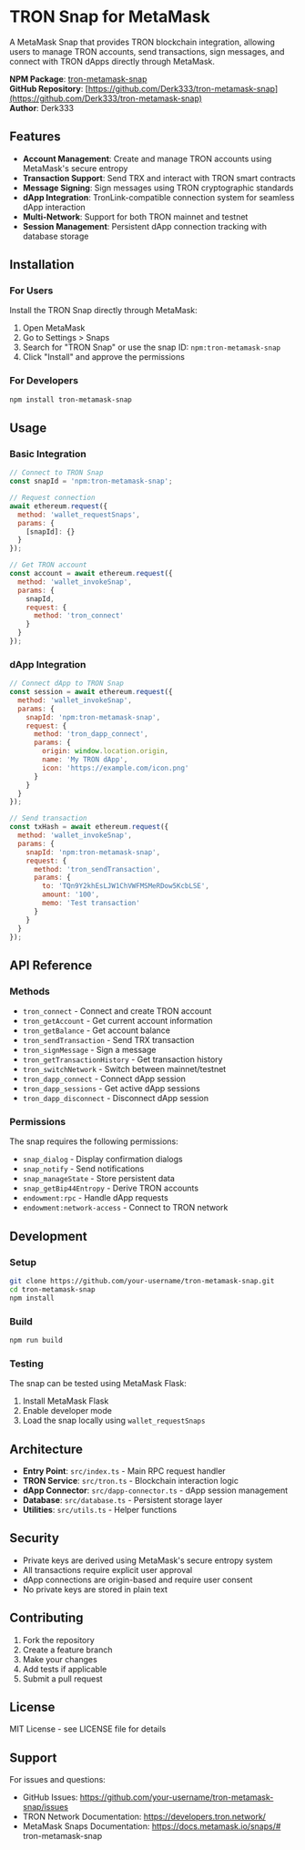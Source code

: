# TRON Snap for MetaMask

A MetaMask Snap that provides TRON blockchain integration, allowing users to manage TRON accounts, send transactions, sign messages, and connect with TRON dApps directly through MetaMask.

**NPM Package**: [tron-metamask-snap](https://npmjs.com/package/tron-metamask-snap)  
**GitHub Repository**: [https://github.com/Derk333/tron-metamask-snap](https://github.com/Derk333/tron-metamask-snap)  
**Author**: Derk333

## Features

- **Account Management**: Create and manage TRON accounts using MetaMask's secure entropy
- **Transaction Support**: Send TRX and interact with TRON smart contracts
- **Message Signing**: Sign messages using TRON cryptographic standards
- **dApp Integration**: TronLink-compatible connection system for seamless dApp interaction
- **Multi-Network**: Support for both TRON mainnet and testnet
- **Session Management**: Persistent dApp connection tracking with database storage

## Installation

### For Users

Install the TRON Snap directly through MetaMask:

1. Open MetaMask
2. Go to Settings > Snaps
3. Search for "TRON Snap" or use the snap ID: `npm:tron-metamask-snap`
4. Click "Install" and approve the permissions

### For Developers

```bash
npm install tron-metamask-snap
```

## Usage

### Basic Integration

```javascript
// Connect to TRON Snap
const snapId = 'npm:tron-metamask-snap';

// Request connection
await ethereum.request({
  method: 'wallet_requestSnaps',
  params: {
    [snapId]: {}
  }
});

// Get TRON account
const account = await ethereum.request({
  method: 'wallet_invokeSnap',
  params: {
    snapId,
    request: {
      method: 'tron_connect'
    }
  }
});
```

### dApp Integration

```javascript
// Connect dApp to TRON Snap
const session = await ethereum.request({
  method: 'wallet_invokeSnap',
  params: {
    snapId: 'npm:tron-metamask-snap',
    request: {
      method: 'tron_dapp_connect',
      params: {
        origin: window.location.origin,
        name: 'My TRON dApp',
        icon: 'https://example.com/icon.png'
      }
    }
  }
});

// Send transaction
const txHash = await ethereum.request({
  method: 'wallet_invokeSnap',
  params: {
    snapId: 'npm:tron-metamask-snap',
    request: {
      method: 'tron_sendTransaction',
      params: {
        to: 'TQn9Y2khEsLJW1ChVWFMSMeRDow5KcbLSE',
        amount: '100',
        memo: 'Test transaction'
      }
    }
  }
});
```

## API Reference

### Methods

- `tron_connect` - Connect and create TRON account
- `tron_getAccount` - Get current account information
- `tron_getBalance` - Get account balance
- `tron_sendTransaction` - Send TRX transaction
- `tron_signMessage` - Sign a message
- `tron_getTransactionHistory` - Get transaction history
- `tron_switchNetwork` - Switch between mainnet/testnet
- `tron_dapp_connect` - Connect dApp session
- `tron_dapp_sessions` - Get active dApp sessions
- `tron_dapp_disconnect` - Disconnect dApp session

### Permissions

The snap requires the following permissions:

- `snap_dialog` - Display confirmation dialogs
- `snap_notify` - Send notifications
- `snap_manageState` - Store persistent data
- `snap_getBip44Entropy` - Derive TRON accounts
- `endowment:rpc` - Handle dApp requests
- `endowment:network-access` - Connect to TRON network

## Development

### Setup

```bash
git clone https://github.com/your-username/tron-metamask-snap.git
cd tron-metamask-snap
npm install
```

### Build

```bash
npm run build
```

### Testing

The snap can be tested using MetaMask Flask:

1. Install MetaMask Flask
2. Enable developer mode
3. Load the snap locally using `wallet_requestSnaps`

## Architecture

- **Entry Point**: `src/index.ts` - Main RPC request handler
- **TRON Service**: `src/tron.ts` - Blockchain interaction logic
- **dApp Connector**: `src/dapp-connector.ts` - dApp session management
- **Database**: `src/database.ts` - Persistent storage layer
- **Utilities**: `src/utils.ts` - Helper functions

## Security

- Private keys are derived using MetaMask's secure entropy system
- All transactions require explicit user approval
- dApp connections are origin-based and require user consent
- No private keys are stored in plain text

## Contributing

1. Fork the repository
2. Create a feature branch
3. Make your changes
4. Add tests if applicable
5. Submit a pull request

## License

MIT License - see LICENSE file for details

## Support

For issues and questions:
- GitHub Issues: https://github.com/your-username/tron-metamask-snap/issues
- TRON Network Documentation: https://developers.tron.network/
- MetaMask Snaps Documentation: https://docs.metamask.io/snaps/# tron-metamask-snap
